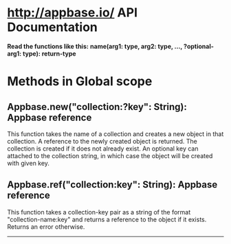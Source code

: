 # http://appbase.io/ API Documentation

__Read the functions like this:__
__name(arg1: type, arg2: type, ..., ?optional-arg1: type): return-type__

# Methods in Global scope


## Appbase.new("collection:?key": String): Appbase reference
This function takes the name of a collection and creates a new object in that collection. A reference to the newly created object is returned. The collection is created if it does not already exist. An optional key can attached to the collection string, in which case the object will be created with given key.

## Appbase.ref("collection:key": String): Appbase reference
This function takes a collection-key pair as a string of the format "collection-name:key" and returns a reference to the object if it exists. Returns an error otherwise.

---

#
